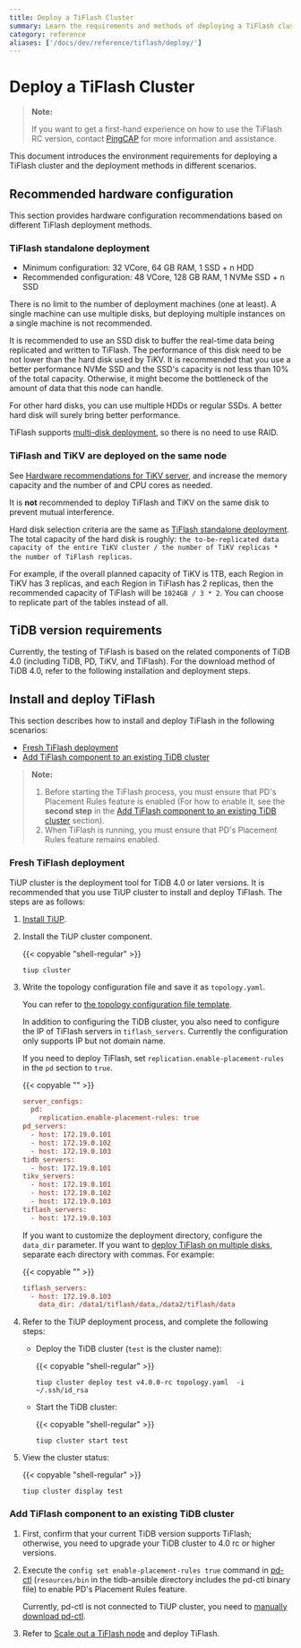 ```yaml
---
title: Deploy a TiFlash Cluster
summary: Learn the requirements and methods of deploying a TiFlash cluster.
category: reference
aliases: ['/docs/dev/reference/tiflash/deploy/']
---
```


# Deploy a TiFlash Cluster

> **Note:**
>
> If you want to get a first-hand experience on how to use the TiFlash RC version, contact [PingCAP](mailto:info@pingcap.com) for more information and assistance.

This document introduces the environment requirements for deploying a TiFlash cluster and the deployment methods in different scenarios.

## Recommended hardware configuration

This section provides hardware configuration recommendations based on different TiFlash deployment methods.

### TiFlash standalone deployment

* Minimum configuration: 32 VCore, 64 GB RAM, 1 SSD + n HDD
* Recommended configuration: 48 VCore, 128 GB RAM, 1 NVMe SSD + n SSD

There is no limit to the number of deployment machines (one at least). A single machine can use multiple disks, but deploying multiple instances on a single machine is not recommended.

It is recommended to use an SSD disk to buffer the real-time data being replicated and written to TiFlash. The performance of this disk need to be not lower than the hard disk used by TiKV. It is recommended that you use a better performance NVMe SSD and the SSD's capacity is not less than 10% of the total capacity. Otherwise, it might become the bottleneck of the amount of data that this node can handle.

For other hard disks, you can use multiple HDDs or regular SSDs. A better hard disk will surely bring better performance.

TiFlash supports [multi-disk deployment](/tiflash/tiflash-configuration.md#multi-disk-deployment), so there is no need to use RAID.

### TiFlash and TiKV are deployed on the same node

See [Hardware recommendations for TiKV server](/hardware-and-software-requirements.md#server-recommendations), and increase the memory capacity and the number of and CPU cores as needed.

It is **not** recommended to deploy TiFlash and TiKV on the same disk to prevent mutual interference.

Hard disk selection criteria are the same as [TiFlash standalone deployment](#tiflash-standalone-deployment). The total capacity of the hard disk is roughly: `the to-be-replicated data capacity of the entire TiKV cluster / the number of TiKV replicas * the number of TiFlash replicas`.

For example, if the overall planned capacity of TiKV is 1TB, each Region in TiKV has 3 replicas, and each Region in TiFlash has 2 replicas, then the recommended capacity of TiFlash will be `1024GB / 3 * 2`. You can choose to replicate part of the tables instead of all.

## TiDB version requirements

Currently, the testing of TiFlash is based on the related components of TiDB 4.0 (including TiDB, PD, TiKV, and TiFlash). For the download method of TiDB 4.0, refer to the following installation and deployment steps.

## Install and deploy TiFlash

This section describes how to install and deploy TiFlash in the following scenarios:

- [Fresh TiFlash deployment](#fresh-tiflash-deployment)
- [Add TiFlash component to an existing TiDB cluster](#add-tiflash-component-to-an-existing-tidb-cluster)

> **Note:**
>
> 1. Before starting the TiFlash process, you must ensure that PD's Placement Rules feature is enabled (For how to enable it, see the **second step** in the [Add TiFlash component to an existing TiDB cluster](#add-tiflash-component-to-an-existing-tidb-cluster) section).
> 2. When TiFlash is running, you must ensure that PD's Placement Rules feature remains enabled.

### Fresh TiFlash deployment

TiUP cluster is the deployment tool for TiDB 4.0 or later versions. It is recommended that you use TiUP cluster to install and deploy TiFlash. The steps are as follows:

1. [Install TiUP](/production-deployment-using-tiup.md#step-2-install-tiup-on-the-control-machine).

2. Install the TiUP cluster component.

    {{< copyable "shell-regular" >}}

    ```shell
    tiup cluster
    ```

3. Write the topology configuration file and save it as `topology.yaml`.

    You can refer to [the topology configuration file template](https://github.com/pingcap-incubator/tiup-cluster/blob/master/examples/topology.example.yaml).

    In addition to configuring the TiDB cluster, you also need to configure the IP of TiFlash servers in `tiflash_servers`. Currently the configuration only supports IP but not domain name.

    If you need to deploy TiFlash, set `replication.enable-placement-rules` in the `pd` section to `true`.

    {{< copyable "" >}}

    ```ini
    server_configs:
      pd:
        replication.enable-placement-rules: true
    pd_servers:
      - host: 172.19.0.101
      - host: 172.19.0.102
      - host: 172.19.0.103
    tidb_servers:
      - host: 172.19.0.101
    tikv_servers:
      - host: 172.19.0.101
      - host: 172.19.0.102
      - host: 172.19.0.103
    tiflash_servers:
      - host: 172.19.0.103
    ```

    If you want to customize the deployment directory, configure the `data_dir` parameter. If you want to [deploy TiFlash on multiple disks](/tiflash/tiflash-configuration.md#multi-disk-deployment), separate each directory with commas. For example:

    {{< copyable "" >}}

    ```ini
    tiflash_servers:
      - host: 172.19.0.103
        data_dir: /data1/tiflash/data,/data2/tiflash/data
    ```

4. Refer to the TiUP deployment process, and complete the following steps:

    * Deploy the TiDB cluster (`test` is the cluster name):
    
        {{< copyable "shell-regular" >}}

        ```shell
        tiup cluster deploy test v4.0.0-rc topology.yaml  -i ~/.ssh/id_rsa
        ```
    
    * Start the TiDB cluster:

        {{< copyable "shell-regular" >}}

        ```shell
        tiup cluster start test
        ```

5. View the cluster status:

    {{< copyable "shell-regular" >}}

    ```shell
    tiup cluster display test
    ``` 

### Add TiFlash component to an existing TiDB cluster

1. First, confirm that your current TiDB version supports TiFlash; otherwise, you need to upgrade your TiDB cluster to 4.0 rc or higher versions.

2. Execute the `config set enable-placement-rules true` command in [pd-ctl](/pd-control.md) (`resources/bin` in the tidb-ansible directory includes the pd-ctl binary file) to enable PD's Placement Rules feature.

    Currently, pd-ctl is not connected to TiUP cluster, you need to [manually download pd-ctl](https://download.pingcap.org/tidb-v4.0.0-rc-linux-amd64.tar.gz).

3. Refer to [Scale out a TiFlash node](/scale-tidb-using-tiup.md#scale-out-a-tiflash-node) and deploy TiFlash.
